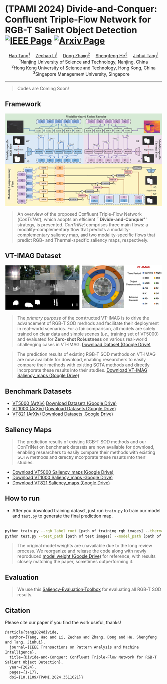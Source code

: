 # (TPAMI 2024) Divide-and-Conquer: Confluent Triple-Flow Network for RGB-T Salient Object Detection [![IEEE Page](https://img.shields.io/badge/IEEE-TPAMI.2024.3511621-green?style=flat-square)](https://ieeexplore.ieee.org/document/10778650) [![Arxiv Page](https://img.shields.io/badge/Arxiv-2412.01556-red?style=flat-square)](https://arxiv.org/abs/2412.01556)


<div align="center">
    <a href='https://scholar.google.com/citations?hl=zh-CNJ' target='_blank'>Hao Tang<sup>1</sup></a>&emsp;
    <a href='https://scholar.google.com/citations?user=L6J2V3sAAAAJ&hl=zh-CN' target='_blank'>Zechao Li<sup>1</sup></a>&emsp; 
    <a href='https://scholar.google.com.hk/citations?hl=zh-CN&user=zxVy7sIAAAAJ' target='_blank'>Dong Zhang<sup>2</sup></a>&emsp; 
    <a href='https://scholar.google.com/citations?user=rBWnK8wAAAAJ&hl=en' target='_blank'>Shengfeng He<sup>3</sup></a>&emsp; 
    <a href='https://scholar.google.com/citations?user=ByBLlEwAAAAJ&hl=zh-CN' target='_blank'>Jinhui Tang<sup>1</sup></a> 
</div> 

<div align="center">
    <sup>1</sup>Nanjing University of Science and Technology, Nanjing, China</br>
    <sup>2</sup>Hong Kong University of Science and Technology, Hong Kong, China</br>
    <sup>3</sup>Singapore Management University, Singapore&emsp;</br>
    
</div>

 -----------------

> Codes are Coming Soon!

## Framework
![framework](figs/framework.png)

> An overview of the proposed Confluent Triple-Flow Network (*ConTriNet*), which adopts an efficient **``Divide-and-Conquer''** strategy, is presented. *ConTriNet* comprises three main flows: a modality-complementary flow that predicts a modality-complementary saliency map, and two modality-specific flows that predict RGB- and Thermal-specific saliency maps, respectively.

## VT-IMAG Dataset 
![vt-imag](figs/VT-IMAG.png)

> The *primary purpose* of the constructed VT-IMAG is to drive the advancement of RGB-T SOD methods and facilitate their deployment in real-world scenarios. For a fair comparison, all models are solely trained on clear data and simple scenes (*i.e.*, training set of VT5000) and evaluated for **Zero-shot Robustness** on various real-world challenging cases in VT-IMAG. [Download Dataset (Google Drive)](https://drive.google.com/file/d/1xzvqoYLrmJ-6x33DygCP-LhFNYfhQL-u/view?usp=sharing)

> The prediction results of existing RGB-T SOD methods on VT-IMAG are now available for download, enabling researchers to easily compare their methods with existing SOTA methods and directly incorporate these results into their studies. [Download VT-IMAG Saliency_maps (Google Drive)](https://drive.google.com/drive/folders/18YWuQ4R-uYLElQEBN3WykQPasUtrxOuj?usp=sharing) 

## Benchmark Datasets

- [VT5000 (ArXiv)](https://arxiv.org/pdf/2007.03262.pdf) [Download Datasets (Google Drive)](https://drive.google.com/drive/folders/1So0dHK5-aKj1t6OmFhRGLh_0nsXbldZE?usp=sharing) 
- [VT1000 (ArXiv)](https://arxiv.org/pdf/1905.06741.pdf) [Download Datasets (Google Drive)](https://drive.google.com/drive/folders/1kEGOuljxKxIYwH54sNH_Wqmw7Sf7tTw5?usp=sharing) 
- [VT821 (ArXiv)](https://arxiv.org/pdf/1701.02829.pdf)  [Download Datasets (Google Drive)](https://drive.google.com/drive/folders/1gjTRVwvTNL0MJaJwS6vkpoi5rGyxIh41?usp=sharing)

## Saliency Maps

> The prediction results of existing RGB-T SOD methods and our ConTriNet on benchmark datasets are now available for download, enabling researchers to easily compare their methods with existing SOTA methods and directly incorporate these results into their studies.

- [Download VT5000 Saliency_maps (Google Drive)](https://drive.google.com/drive/folders/17sqNHH1NSyvDJgxW-1z65Ryn7p__zpV7?usp=sharing) 
- [Download VT1000 Saliency_maps (Google Drive)](https://drive.google.com/drive/folders/1ucKJxD6lzdJ1pKE3VR81ae9RHbdiXQBE?usp=sharing) 
- [Download VT821 Saliency_maps (Google Drive)](https://drive.google.com/drive/folders/1abbs3rcefsTSHFfBmPg8aFHxgCu78oIM?usp=sharing)  

## How to run
+ After you download training dataset, just run `train.py` to train our model and `test.py` to generate the final prediction map.

```bash

python train.py --rgb_label_root [path of training rgb images] --thermal_label_root [path of training thermal images] --gt_label_root [path of training gt images] --gpu_id 
python test.py --test_path [path of test images] --model_path [path of the model checkpoint] --gpu_id 

```
> The original model weights are unavailable due to the long review process. We reorganize and release the code along with newly reproduced [model weight (Google Drive)](https://drive.google.com/file/d/1YX-sxyZfhMOx6zCCGk8L9SLDHSlEV74X/view?usp=sharing) for reference, with results closely matching the paper, sometimes outperforming it.

## Evaluation

> We use this [Saliency-Evaluation-Toolbox](https://github.com/jiwei0921/Saliency-Evaluation-Toolbox) for evaluating all RGB-T SOD results.

## Citation

Please cite our paper if you find the work useful, thanks!

    @article{tang2024divide,
      author={Tang, Hao and Li, Zechao and Zhang, Dong and He, Shengfeng and Tang, Jinhui},
      journal={IEEE Transactions on Pattern Analysis and Machine Intelligence}, 
      title={Divide-and-Conquer: Confluent Triple-Flow Network for RGB-T Salient Object Detection}, 
      year={2024},
      pages={1-17},
      doi={10.1109/TPAMI.2024.3511621}}




